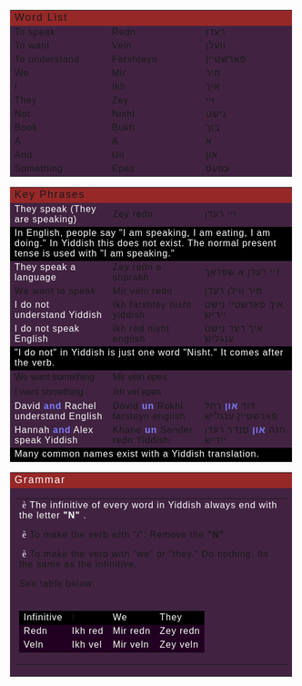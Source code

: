 <tr>
										<td>
				<table width="793" cellspacing="0" cellpadding="14" style="padding-left: 4px; padding-right: 4px; padding-top: 1px; padding-bottom: 1px">
					<tr>
						<td colspan="3" bgcolor="#962828">
						<span style="letter-spacing: 2px">
						<font face="Arial" size="4">Word List</font></span></td>
					</tr>
					<tr>
						<td bgcolor="#412341" width="264">
						<span style="letter-spacing: 1px"><font face="Arial">To 
						speak</font></span></td>
						<td bgcolor="#412341" width="264">
						<font face="Arial"><span style="letter-spacing: 1px">
						Redn</span></font></td>
						<td bgcolor="#412341" width="265">
						<span style="letter-spacing: 1px"><font face="Arial">
						&#1512;&#1506;&#1491;&#1503;</font></span></td>
					</tr>
					<tr>
						<td bgcolor="#412341" width="264">
						<span style="letter-spacing: 1px"><font face="Arial">To 
						want</font></span></td>
						<td bgcolor="#412341" width="264">
						<font face="Arial"><span style="letter-spacing: 1px">
						Veln</span></font></td>
						<td bgcolor="#412341" width="265">
						<span style="letter-spacing: 1px"><font face="Arial">
						&#1493;&#1493;&#1506;&#1500;&#1503;</font></span></td>
					</tr>
					<tr>
						<td bgcolor="#412341" width="264">
						<span style="letter-spacing: 1px"><font face="Arial">To 
						understand</font></span></td>
						<td bgcolor="#412341" width="264">
						<font face="Arial"><span style="letter-spacing: 1px">
						Farshteyn</span></font></td>
						<td bgcolor="#412341" width="265">
						<span style="letter-spacing: 1px"><font face="Arial">
						&#1508;&#1488;&#1463;&#1512;&#1513;&#1496;&#1497;&#1497;&#1503;</font></span></td>
					</tr>
					<tr>
						<td bgcolor="#412341" width="264">
						<font face="Arial"><span style="letter-spacing: 1px">We
						</span></font></td>
						<td bgcolor="#412341" width="264">
						<font face="Arial"><span style="letter-spacing: 1px">Mir</span></font></td>
						<td bgcolor="#412341" width="265">
						<span style="letter-spacing: 1px"><font face="Arial">&#1502;&#1497;&#1512;</font></span></td>
					</tr>
					<tr>
						<td bgcolor="#412341" width="264">
						<span style="letter-spacing: 1px"><font face="Arial">I</font></span></td>
						<td bgcolor="#412341" width="264">
						<font face="Arial"><span style="letter-spacing: 1px">Ikh</span></font></td>
						<td bgcolor="#412341" width="265">
						<span style="letter-spacing: 1px"><font face="Arial">&#1488;&#1497;&#1498;</font></span></td>
					</tr>
					<tr>
						<td bgcolor="#412341" width="264">
						<font face="Arial"><span style="letter-spacing: 1px">
						They</span></font></td>
						<td bgcolor="#412341" width="264">
						<font face="Arial"><span style="letter-spacing: 1px">Zey</span></font></td>
						<td bgcolor="#412341" width="265">
						<span style="letter-spacing: 1px"><font face="Arial">&#1494;&#1497;&#1497;</font></span></td>
					</tr>
					<tr>
						<td bgcolor="#412341" width="264">
						<font face="Arial"><span style="letter-spacing: 1px">Not</span></font></td>
						<td bgcolor="#412341" width="264">
						<span style="letter-spacing: 1px"><font face="Arial">
						Nisht</font></span></td>
						<td bgcolor="#412341" width="265">
						<span style="letter-spacing: 1px"><font face="Arial">
						&#1504;&#1497;&#1513;&#1496;</font></span></td>
					</tr>
					<tr>
						<td bgcolor="#412341" width="264">
						<font face="Arial"><span style="letter-spacing: 1px">
						Book</span></font></td>
						<td bgcolor="#412341" width="264">
						<font face="Arial"><span style="letter-spacing: 1px">
						Bukh</span></font></td>
						<td bgcolor="#412341" width="265">
						<span style="letter-spacing: 1px"><font face="Arial">&#1489;&#1493;&#1498;</font></span></td>
					</tr>
					<tr>
						<td bgcolor="#412341" width="264">
						<span style="letter-spacing: 1px"><font face="Arial">A</font></span></td>
						<td bgcolor="#412341" width="264">
						<span style="letter-spacing: 1px"><font face="Arial">A</font></span></td>
						<td bgcolor="#412341" width="265">
						<span style="letter-spacing: 1px"><font face="Arial">&#1488;&#1463;</font></span></td>
					</tr>
					<tr>
						<td bgcolor="#412341" width="264">
						<font face="Arial"><span style="letter-spacing: 1px">And</span></font></td>
						<td bgcolor="#412341" width="264">
						<font face="Arial"><span style="letter-spacing: 1px">Un</span></font></td>
						<td bgcolor="#412341" width="265">
						<span style="letter-spacing: 1px"><font face="Arial">&#1488;&#1493;&#1503;</font></span></td>
					</tr>
					<tr>
						<td bgcolor="#412341" width="264">
						<font face="Arial"><span style="letter-spacing: 1px">
						Something</span></font></td>
						<td bgcolor="#412341" width="264">
						<font face="Arial"><span style="letter-spacing: 1px">
						Epes</span></font></td>
						<td bgcolor="#412341" width="265">
						<span style="letter-spacing: 1px"><font face="Arial">
						&#1506;&#1508;&#1506;&#1505;</font></span></td>
					</tr>
					</table>
										</td>
									</tr>
									<tr>
										<td>
				<table width="100%" cellspacing="0" cellpadding="14" style="padding-left: 4px; padding-right: 4px; padding-top: 1px; padding-bottom: 1px">
					<tr>
						<td colspan="3" bgcolor="#962828">
						<span style="letter-spacing: 2px">
						<font face="Arial" size="4">Key Phrases</font></span></td>
					</tr>
					<tr>
						<td bgcolor="#412341">
						<span style="letter-spacing: 1px">
						<font color="#FFFFFF" face="Arial">They speak (They are 
						speaking)</font></span></td>
						<td bgcolor="#412341" width="30%">
						<span style="letter-spacing: 1px">
						<font face="Arial">Zey redn</font></span></td>
						<td bgcolor="#412341" width="30%">
						<span style="letter-spacing: 1px">
						<font face="Arial">&#1494;&#1497;&#1497; &#1512;&#1506;&#1491;&#1503;</font></span></td>
					</tr>
					<tr>
						<td bgcolor="#000000" colspan="3">
						<span style="letter-spacing: 1px">
						<font face="Arial" color="#FFFFFF">In English, people 
						say &quot;I am speaking, I am eating, I am doing.&quot; In Yiddish 
						this does not exist. The normal present tense is used 
						with &quot;I am speaking.&quot;</font></span></td>
					</tr>
					<tr>
						<td bgcolor="#412341" width="32%">
						<span style="letter-spacing: 1px">
						<font color="#FFFFFF" face="Arial">They speak a language</font></span></td>
						<td bgcolor="#412341" width="30%">
						<span style="letter-spacing: 1px">
						<font face="Arial">Zey redn a shprakh</font></span></td>
						<td bgcolor="#412341" width="30%">
						<span style="letter-spacing: 1px">
						<font face="Arial">&#1494;&#1497;&#1497; &#1512;&#1506;&#1491;&#1503; &#1488;&#1463; &#1513;&#1508;&#1468;&#1512;&#1488;&#1463;&#1498;</font></span></td>
					</tr>
					<tr>
						<td bgcolor="#412341" width="32%">
						<span style="letter-spacing: 1px"><font face="Arial">We 
						want to speak</font></span></td>
						<td bgcolor="#412341" width="30%">
						<span style="letter-spacing: 1px"><font face="Arial">Mir 
						veln redn</font></span></td>
						<td bgcolor="#412341" width="30%">
						<font face="Arial">
						<span style="font-size: a; letter-spacing:1px">&#1502;&#1497;&#1512; &#1493;&#1493;&#1497;&#1500;&#1503; 
						&#1512;&#1506;&#1491;&#1503;</span></font></td>
					</tr>
					<tr>
						<td bgcolor="#412341" width="32%">
						<span style="letter-spacing: 1px">
						<font color="#FFFFFF" face="Arial">I do not understand 
						Yiddish</font></span></td>
						<td bgcolor="#412341" width="30%">
						<span style="letter-spacing: 1px">
						<font face="Arial">Ikh farshtey nisht yiddish</font></span></td>
						<td bgcolor="#412341" width="30%">
						<span style="letter-spacing: 1px">
						<font face="Arial">&#1488;&#1497;&#1498; &#1508;&#1488;&#1463;&#1512;&#1513;&#1496;&#1497;&#1497; &#1504;&#1497;&#1513;&#1496; &#1497;&#1497;&#1460;&#1491;&#1497;&#1513;</font></span></td>
					</tr>
					<tr>
						<td bgcolor="#412341" width="32%">
						<span style="letter-spacing: 1px">
						<font color="#FFFFFF" face="Arial">I do not speak 
						English</font></span></td>
						<td bgcolor="#412341" width="30%">
						<span style="letter-spacing: 1px">
						<font face="Arial">Ikh red nisht english</font></span></td>
						<td bgcolor="#412341" width="30%">
						<span style="letter-spacing: 1px">
						<font face="Arial">&#1488;&#1497;&#1498; &#1512;&#1506;&#1491; &#1504;&#1497;&#1513;&#1496; &#1506;&#1504;&#1490;&#1500;&#1497;&#1513;</font></span></td>
					</tr>
					<tr>
						<td bgcolor="#000000" width="96%" colspan="3">
						<span style="letter-spacing: 1px">
						<font face="Arial" color="#FFFFFF">&quot;I do not&quot; in Yiddish 
						is just one word &quot;Nisht.&quot; It comes after the verb. </font></span></td>
					</tr>
					<tr>
						<td bgcolor="#412341" width="32%">
						<font face="Arial">We want something</font></td>
						<td bgcolor="#412341" width="30%">
						<font face="Arial">Mir veln epes</font></td>
						<td bgcolor="#412341" width="30%">
						&nbsp;</td>
					</tr>
					<tr>
						<td bgcolor="#412341" width="32%">
						<font face="Arial">I want something</font></td>
						<td bgcolor="#412341" width="30%">
						<font face="Arial">Ikh vel epes</font></td>
						<td bgcolor="#412341" width="30%">
						&nbsp;</td>
					</tr>
					<tr>
						<td bgcolor="#412341" width="32%">
						<span style="letter-spacing: 1px">
						<font color="#FFFFFF" face="Arial">David </font><b>
						<font color="#7D7DFF" face="Arial">and</font></b><font color="#FFFFFF" face="Arial"> 
						Rachel understand English</font></span></td>
						<td bgcolor="#412341" width="30%">
						<span style="letter-spacing: 1px">
						<font face="Arial">
						Dovid <b><font color="#7D7DFF">un</font></b> Rokhl 
						farsteyn english</font></span></td>
						<td bgcolor="#412341" width="30%">
						<span style="letter-spacing: 1px">
						<font face="Arial">&#1491;&#1493;&#1491; <b>
						<font color="#7D7DFF">&#1488;&#1493;&#1503;</font></b> &#1512;&#1495;&#1500; &#1508;&#1471;&#1488;&#1463;&#1512;&#1513;&#1496;&#1497;&#1497;&#1503; 
						&#1506;&#1504;&#1490;&#1500;&#1497;&#1513;</font></span></td>
					</tr>
					<tr>
						<td bgcolor="#412341" width="32%">
						<span style="letter-spacing: 1px">
						<font color="#FFFFFF" face="Arial">Hannah </font>
						<font color="#7D7DFF" face="Arial"><b>and</b></font><font color="#FFFFFF" face="Arial"> 
						Alex speak Yiddish</font></span></td>
						<td bgcolor="#412341" width="30%">
						<span style="letter-spacing: 1px">
						<font face="Arial">
						Khane <font color="#7D7DFF"><b>un</b></font> Sender redn 
						Yiddish</font></span></td>
						<td bgcolor="#412341" width="30%">
						<span style="letter-spacing: 1px">
						<font face="Arial">&#1495;&#1504;&#1492; <b>
						<font color="#7D7DFF">&#1488;&#1493;&#1503;</font></b> &#1505;&#1504;&#1491;&#1512; &#1512;&#1506;&#1491;&#1503; &#1497;&#1497;&#1460;&#1491;&#1497;&#1513;</font></span></td>
					</tr>
					<tr>
						<td bgcolor="#000000" width="96%" colspan="3">
						<span style="letter-spacing: 1px">
						<font face="Arial" color="#FFFFFF">Many common names 
						exist with a Yiddish translation. </font></span></td>
					</tr>
				</table>
										</td>
									</tr>
									<tr>
										<td>
				<table width="100%" cellspacing="0" cellpadding="9" style="padding-left: 4px; padding-right: 4px; padding-top: 1px; padding-bottom: 1px">
					<tr>
						<td bgcolor="#962828"><span style="letter-spacing: 2px">
						<font face="Arial" size="4" color="#FFFFFF">Grammar</font></span></td>
					</tr>
					<tr>
						<td bgcolor="#412341">
						<table border="0" width="100%" cellspacing="0" cellpadding="8">
							<tr>
								<td>
						<span style="letter-spacing: 1px">
						<font face="Arial" color="#FFFFFF">&nbsp;</font><font face="Wingdings" color="#FFFFFF">è
						</font><font face="Arial" color="#FFFFFF">The infinitive 
						of every word in Yiddish always end with the letter <b>
						&quot;N&quot;</b> .
						</font></span>
						<p><span style="letter-spacing: 1px"><font face="Arial">&nbsp;</font><font face="Wingdings" color="#FFFFFF">è
						</font><font face="Arial">To make the verb with &quot;i&quot;: 
						Remove the <b>&quot;N&quot;</b></font></span></p>
						<p><span style="letter-spacing: 1px"><font face="Arial">&nbsp;</font><font face="Wingdings" color="#FFFFFF">è
						</font><font face="Arial">To make the verb with &quot;we&quot; or 
						&quot;they.&quot; Do nothing. Its the same as the infinitive.
						</font></span></p>
						<p><span style="letter-spacing: 1px"><font face="Arial">
						See table below:</font></span></td>
							</tr>
							<tr>
								<td>
						<table border="0" width="100%" cellspacing="0" cellpadding="12">
							<tr>
								<td bgcolor="#000000">
								<span style="letter-spacing: 1px">
								<font color="#FFFFFF" face="Arial">Infinitive</font></span></td>
								<td bgcolor="#000000">
								<span style="letter-spacing: 1px">
								<font face="Arial">I</font></span></td>
								<td bgcolor="#000000">
								<span style="letter-spacing: 1px">
								<font color="#FFFFFF" face="Arial">We</font></span></td>
								<td bgcolor="#000000">
								<span style="letter-spacing: 1px">
								<font face="Arial" color="#FFFFFF">They</font></span></td>
							</tr>
							<tr>
								<td bgcolor="#220022">
								<span style="letter-spacing: 1px"><font face="Arial" color="#FFFFFF">
								Redn</font></span></td>
								<td bgcolor="#220022">
								<span style="letter-spacing: 1px"><font face="Arial" color="#FFFFFF">
								Ikh red</font></span></td>
								<td bgcolor="#220022">
								<span style="letter-spacing: 1px"><font face="Arial" color="#FFFFFF">
								Mir redn</font></span></td>
								<td bgcolor="#220022">
								<span style="letter-spacing: 1px">
								<font color="#FFFFFF" face="Arial">Zey redn</font></span></td>
							</tr>
							<tr>
								<td bgcolor="#220022">
								<span style="letter-spacing: 1px"><font face="Arial" color="#FFFFFF">
								Veln</font></span></td>
								<td bgcolor="#220022">
								<span style="letter-spacing: 1px"><font face="Arial" color="#FFFFFF">
								Ikh vel</font></span></td>
								<td bgcolor="#220022">
								<span style="letter-spacing: 1px"><font face="Arial" color="#FFFFFF">
								Mir veln</font></span></td>
								<td bgcolor="#220022">
								<span style="letter-spacing: 1px">
								<font color="#FFFFFF" face="Arial">Zey veln</font></span></td>
							</tr>
							</table>
								</td>
							</tr>
						</table>
						</td>
					</tr>
					</table>
